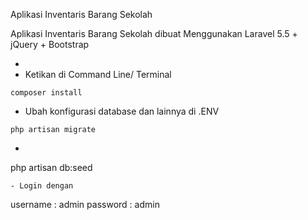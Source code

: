 Aplikasi Inventaris Barang Sekolah 

Aplikasi Inventaris Barang Sekolah dibuat Menggunakan Laravel 5.5 + jQuery + Bootstrap

- 
- Ketikan di Command Line/ Terminal
```
composer install
```
- Ubah konfigurasi database dan lainnya di .ENV
```
php artisan migrate
```
- ```
php artisan db:seed
```
- Login dengan
```
username : admin
password : admin
```